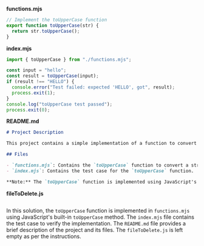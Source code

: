 **functions.mjs**

```js
// Implement the toUpperCase function
export function toUpperCase(str) {
  return str.toUpperCase();
}
```

**index.mjs**

```js
import { toUpperCase } from "./functions.mjs";

const input = "hello";
const result = toUpperCase(input);
if (result !== "HELLO") {
  console.error("Test failed: expected 'HELLO', got", result);
  process.exit(1);
}
console.log("toUpperCase test passed");
process.exit(0);
```

**README.md**

```md
# Project Description

This project contains a simple implementation of a function to convert a string to uppercase.

## Files

- `functions.mjs`: Contains the `toUpperCase` function to convert a string to uppercase.
- `index.mjs`: Contains the test case for the `toUpperCase` function.

**Note:** The `toUpperCase` function is implemented using JavaScript's built-in `toUpperCase` method.
```

**fileToDelete.js**

```js
```

In this solution, the `toUpperCase` function is implemented in `functions.mjs` using JavaScript's built-in `toUpperCase` method. The `index.mjs` file contains the test case to verify the implementation. The `README.md` file provides a brief description of the project and its files. The `fileToDelete.js` is left empty as per the instructions.